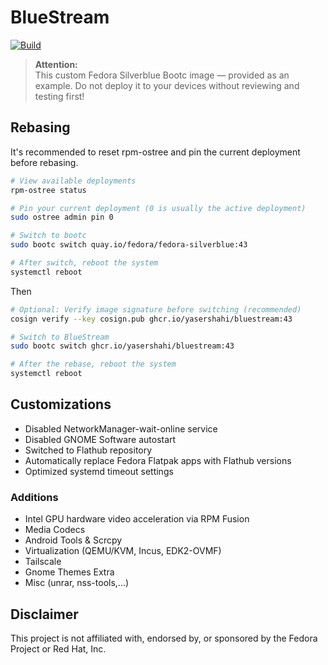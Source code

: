 # BlueStream
[![Build](https://github.com/yasershahi/bluestream/actions/workflows/build.yml/badge.svg)](https://github.com/yasershahi/bluestream/actions/workflows/build.yml)

> **Attention:**  
> This custom Fedora Silverblue Bootc image — provided as an example. Do not deploy it to your devices without reviewing and testing first!

## Rebasing

It's recommended to reset rpm-ostree and pin the current deployment before rebasing.

```bash
# View available deployments
rpm-ostree status

# Pin your current deployment (0 is usually the active deployment)
sudo ostree admin pin 0

# Switch to bootc
sudo bootc switch quay.io/fedora/fedora-silverblue:43

# After switch, reboot the system
systemctl reboot
```

Then

```bash
# Optional: Verify image signature before switching (recommended)
cosign verify --key cosign.pub ghcr.io/yasershahi/bluestream:43

# Switch to BlueStream
sudo bootc switch ghcr.io/yasershahi/bluestream:43

# After the rebase, reboot the system
systemctl reboot
```


## Customizations

* Disabled NetworkManager-wait-online service
* Disabled GNOME Software autostart
* Switched to Flathub repository
* Automatically replace Fedora Flatpak apps with Flathub versions
* Optimized systemd timeout settings

### Additions
* Intel GPU hardware video acceleration via RPM Fusion
* Media Codecs
* Android Tools & Scrcpy
* Virtualization (QEMU/KVM, Incus, EDK2-OVMF)
* Tailscale
* Gnome Themes Extra
* Misc (unrar, nss-tools,...)


## Disclaimer

This project is not affiliated with, endorsed by, or sponsored by the Fedora Project or Red Hat, Inc.